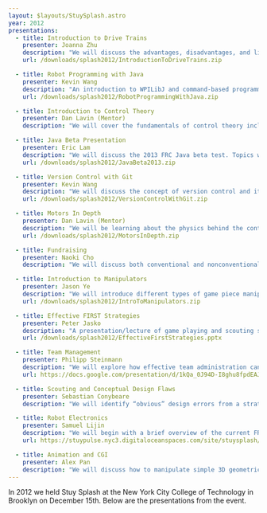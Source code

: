 ```yaml
---
layout: $layouts/StuySplash.astro
year: 2012
presentations:
  - title: Introduction to Drive Trains
    presenter: Joanna Zhu
    description: "We will discuss the advantages, disadvantages, and limitations of various commonly used drivetrains, as well as how to assemble the Kitbot on Steroids (from Simbotics Team 1114)."
    url: /downloads/splash2012/IntroductionToDriveTrains.zip

  - title: Robot Programming with Java
    presenter: Kevin Wang
    description: "An introduction to WPILibJ and command-based programming (CBP). In this presentation, we will write a basic robot project using WPILibJ. Note: we will not be teaching the Java language itself in this talk; prior experience with the language and object-oriented programming is strongly recommended."
    url: /downloads/splash2012/RobotProgrammingWithJava.zip

  - title: Introduction to Control Theory
    presenter: Dan Lavin (Mentor)
    description: "We will cover the fundamentals of control theory including PID control."

  - title: Java Beta Presentation
    presenter: Eric Lam
    description: "We will discuss the 2013 FRC Java beta test. Topics will include the slightly newer code, but more importantly RobotBuilder and LiveWindow, the former helping create the framework for a CBP project, the latter aiding in debugging robots, as well as allowing for (interesting) cosmetic additions."
    url: /downloads/splash2012/JavaBeta2013.zip

  - title: Version Control with Git
    presenter: Kevin Wang
    description: "We will discuss the concept of version control and its importance to large software projects, and we will explore the distributed version control system Git and how it facilitates collaborative robot code development. Basic knowledge of the Linux command-line interface is recommended."
    url: /downloads/splash2012/VersionControlWithGit.zip

  - title: Motors In Depth
    presenter: Dan Lavin (Mentor)
    description: "We will be learning about the physics behind the contraptions we know as “motors” and about the physics that makes them run and make our robot do what we need it to do."
    url: /downloads/splash2012/MotorsInDepth.zip

  - title: Fundraising
    presenter: Naoki Cho
    description: "We will discuss both conventional and nonconventional methods of securing funding, from book sales to grants."

  - title: Introduction to Manipulators
    presenter: Jason Ye
    description: "We will introduce different types of game piece manipulators and some general design ideas for reference and for inspiration."
    url: /downloads/splash2012/IntroToManipulators.zip

  - title: Effective FIRST Strategies
    presenter: Peter Jasko
    description: "A presentation/lecture of game playing and scouting strategies that have proven to be effective for FRC teams. This presentation will contain examples and concepts that can give your team an edge when it comes to competition."
    url: /downloads/splash2012/EffectiveFirstStrategies.pptx

  - title: Team Management
    presenter: Philipp Steinmann
    description: "We will explore how effective team administration can be facilitated by optimizing workflows and utilizing innovative, modern techniques."
    url: https://docs.google.com/presentation/d/1kQa_0J94D-I8ghu8fpdEAJUOKhxlFVpPaGAvzfn7xQ8/edit

  - title: Scouting and Conceptual Design Flaws
    presenter: Sebastian Conybeare
    description: "We will identify “obvious” design errors from a strategist's perspective, and how to avoid them. You will also learn about scouting, how to make it effective, how to use that information, and how to win with just a boxbot."

  - title: Robot Electronics
    presenter: Samuel Lijin
    description: "We will begin with a brief overview of the current FRC control system and then proceed to discuss tips of the trade, including effective tools, recommended wiring configurations, and a brief overview of troubleshooting procedures, followed by what's new in 2013."
    url: https://stuypulse.nyc3.digitaloceanspaces.com/site/stuysplash/2012/Robot%20Electronics.pdf

  - title: Animation and CGI
    presenter: Alex Pan
    description: "We will discuss how to manipulate simple 3D geometric figures to create a vast variety of objects and shapes and learn how to apply textures, lighting, and other properties to imbue our creations with life. By the end of the workshop, you will have gained a solid understanding of how to use the same CGI used to make games, movies and advertisements"
---
```


In 2012 we held Stuy Splash at the New York City College of Technology in Brooklyn on December 15th. Below are the presentations from the event.
